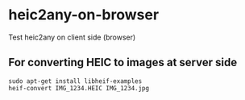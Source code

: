 # heic2any-on-browser
Test heic2any on client side (browser)

## For converting HEIC to images at server side
```
sudo apt-get install libheif-examples
heif-convert IMG_1234.HEIC IMG_1234.jpg
```